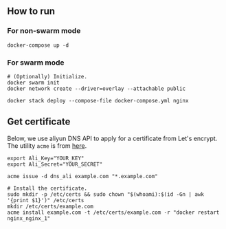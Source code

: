 ## How to run

### For non-swarm mode

```
docker-compose up -d
```

### For swarm mode

```
# (Optionally) Initialize.
docker swarm init
docker network create --driver=overlay --attachable public

docker stack deploy --compose-file docker-compose.yml nginx
```

## Get certificate

Below, we use aliyun DNS API to apply for a certificate from Let's encrypt.
The utility `acme` is from [here](https://github.com/uzxmx/dotfiles/blob/master/bin/acme).

```
export Ali_Key="YOUR_KEY"
export Ali_Secret="YOUR_SECRET"

acme issue -d dns_ali example.com "*.example.com"

# Install the certificate.
sudo mkdir -p /etc/certs && sudo chown "$(whoami):$(id -Gn | awk '{print $1}')" /etc/certs
mkdir /etc/certs/example.com
acme install example.com -t /etc/certs/example.com -r "docker restart nginx_nginx_1"
```
